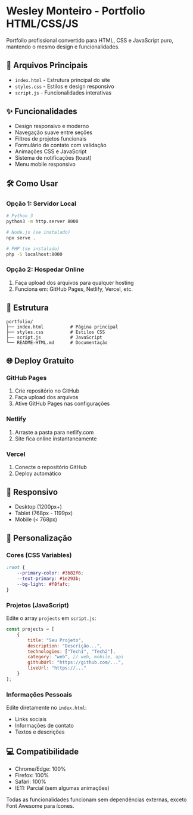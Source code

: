 # Wesley Monteiro - Portfolio HTML/CSS/JS

Portfolio profissional convertido para HTML, CSS e JavaScript puro, mantendo o mesmo design e funcionalidades.

## 🚀 Arquivos Principais

- `index.html` - Estrutura principal do site
- `styles.css` - Estilos e design responsivo
- `script.js` - Funcionalidades interativas

## ✨ Funcionalidades

- Design responsivo e moderno
- Navegação suave entre seções
- Filtros de projetos funcionais
- Formulário de contato com validação
- Animações CSS e JavaScript
- Sistema de notificações (toast)
- Menu mobile responsivo

## 🛠️ Como Usar

### Opção 1: Servidor Local
```bash
# Python 3
python3 -m http.server 8000

# Node.js (se instalado)
npx serve .

# PHP (se instalado)
php -S localhost:8000
```

### Opção 2: Hospedar Online
1. Faça upload dos arquivos para qualquer hosting
2. Funciona em: GitHub Pages, Netlify, Vercel, etc.

## 📁 Estrutura

```
portfolio/
├── index.html          # Página principal
├── styles.css          # Estilos CSS
├── script.js           # JavaScript
└── README-HTML.md      # Documentação
```

## 🌐 Deploy Gratuito

### GitHub Pages
1. Crie repositório no GitHub
2. Faça upload dos arquivos
3. Ative GitHub Pages nas configurações

### Netlify
1. Arraste a pasta para netlify.com
2. Site fica online instantaneamente

### Vercel
1. Conecte o repositório GitHub
2. Deploy automático

## 📱 Responsivo

- Desktop (1200px+)
- Tablet (768px - 1199px)
- Mobile (< 768px)

## 🎨 Personalização

### Cores (CSS Variables)
```css
:root {
    --primary-color: #3b82f6;
    --text-primary: #1e293b;
    --bg-light: #f8fafc;
}
```

### Projetos (JavaScript)
Edite o array `projects` em `script.js`:
```javascript
const projects = [
    {
        title: "Seu Projeto",
        description: "Descrição...",
        technologies: ["Tech1", "Tech2"],
        category: "web", // web, mobile, api
        githubUrl: "https://github.com/...",
        liveUrl: "https://..."
    }
];
```

### Informações Pessoais
Edite diretamente no `index.html`:
- Links sociais
- Informações de contato
- Textos e descrições

## 💻 Compatibilidade

- Chrome/Edge: 100%
- Firefox: 100%
- Safari: 100%
- IE11: Parcial (sem algumas animações)

Todas as funcionalidades funcionam sem dependências externas, exceto Font Awesome para ícones.